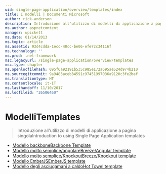 ```yaml
---
uid: single-page-application/overview/templates/index
title: I modelli | Documenti Microsoft
author: rick-anderson
description: Introduzione all'utilizzo di modelli di applicazione a pagina singola
ms.author: aspnetcontent
manager: wpickett
ms.date: 01/14/2013
ms.topic: article
ms.assetid: 93d4cdda-1ecc-40cc-be06-efe72c34116f
ms.technology: ''
ms.prod: .net-framework
msc.legacyurl: /single-page-application/overview/templates
msc.type: chapter
ms.openlocfilehash: 095f6a92191b535c985e172a695ae524d974b210
ms.sourcegitcommit: 9a9483aceb34591c97451997036a9120c3fe2baf
ms.translationtype: HT
ms.contentlocale: it-IT
ms.lasthandoff: 11/10/2017
ms.locfileid: "26506460"
---
```

<a name="templates"></a><span data-ttu-id="0f3ae-103">Modelli</span><span class="sxs-lookup"><span data-stu-id="0f3ae-103">Templates</span></span>
====================
> <span data-ttu-id="0f3ae-104">Introduzione all'utilizzo di modelli di applicazione a pagina singola</span><span class="sxs-lookup"><span data-stu-id="0f3ae-104">Introduction to using Single Page Application templates</span></span>


- [<span data-ttu-id="0f3ae-105">Modello backbone</span><span class="sxs-lookup"><span data-stu-id="0f3ae-105">Backbone Template</span></span>](backbonejs-template.md)
- [<span data-ttu-id="0f3ae-106">Modello molto semplice/angolare</span><span class="sxs-lookup"><span data-stu-id="0f3ae-106">Breeze/Angular template</span></span>](breezeangular-template.md)
- [<span data-ttu-id="0f3ae-107">Modello molto semplice/Knockout</span><span class="sxs-lookup"><span data-stu-id="0f3ae-107">Breeze/Knockout template</span></span>](breezeknockout-template.md)
- [<span data-ttu-id="0f3ae-108">Modello EmberJS</span><span class="sxs-lookup"><span data-stu-id="0f3ae-108">EmberJS template</span></span>](emberjs-template.md)
- [<span data-ttu-id="0f3ae-109">Modello degli asciugamani a caldo</span><span class="sxs-lookup"><span data-stu-id="0f3ae-109">Hot Towel template</span></span>](hottowel-template.md)
